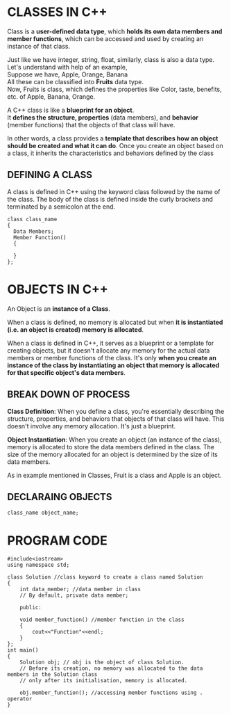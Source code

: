 # CLASSES IN C++
Class is a **user-defined data type**, which **holds its own data members and member functions**, which can be accessed and used by creating an instance of that class.

Just like we have integer, string, float, similarly, class is also a data type. <br>
Let's understand with help of an example, <br>
Suppose we have, Apple, Orange, Banana <br>
All these can be classified into **Fruits** data type. <br>
Now, Fruits is class, which defines the properties like Color, taste, benefits, etc. of Apple, Banana, Orange.

A C++ class is like a **blueprint for an object**. <br>
It **defines the structure, properties** (data members), and **behavior** (member functions) that the objects of that class will have.

In other words, a class provides a **template that describes how an object should be created and what it can do**. Once you create an object based on a class, it inherits the characteristics and behaviors defined by the class

## DEFINING A CLASS
A class is defined in C++ using the keyword class followed by the name of the class. The body of the class is defined inside the curly brackets and terminated by a semicolon at the end.

```
class class_name
{
  Data Members;
  Member Function()
  {
  
  }
};
```

# OBJECTS IN C++
An Object is an **instance of a Class**. 

When a class is defined, no memory is allocated but when **it is instantiated (i.e. an object is created) memory is allocated**. 

When a class is defined in C++, it serves as a blueprint or a template for creating objects, but it doesn't allocate any memory for the actual data members or member functions of the class. It's only **when you create an instance of the class by instantiating an object that memory is allocated for that specific object's data members**.

## BREAK DOWN OF PROCESS 

**Class Definition**: When you define a class, you're essentially describing the structure, properties, and behaviors that objects of that class will have. This doesn't involve any memory allocation. It's just a blueprint.

**Object Instantiation**: When you create an object (an instance of the class), memory is allocated to store the data members defined in the class. The size of the memory allocated for an object is determined by the size of its data members.

As in example mentioned in Classes, Fruit is a class and Apple is an object.

## DECLARAING OBJECTS

```
class_name object_name;
```

# PROGRAM CODE

```
#include<iostream>
using namespace std;

class Solution //class keyword to create a class named Solution
{
    int data_member; //data member in class
    // By default, private data member;
    
    public:
    
    void member_function() //member function in the class
    {
        cout<<"Function"<<endl;
    }
};
int main()
{
    Solution obj; // obj is the object of class Solution.  
    // Before its creation, no memory was allocated to the data members in the Solution class
    // only after its initialisation, memory is allocated.
    
    obj.member_function(); //accessing member functions using . operator
}
```

